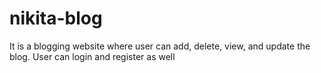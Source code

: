 # nikita-blog
It is a blogging website where user can add, delete, view, and update the blog.
User can login and register as well
